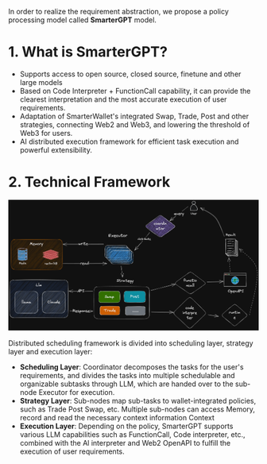 In order to realize the requirement abstraction, we propose a policy processing model called **SmarterGPT** model.
# 1. What is SmarterGPT?

- Supports access to open source, closed source, finetune and other large models
- Based on Code Interpreter + FunctionCall capability, it can provide the clearest interpretation and the most accurate execution of user requirements.
- Adaptation of SmarterWallet's integrated Swap, Trade, Post and other strategies, connecting Web2 and Web3, and lowering the threshold of Web3 for users.
- AI distributed execution framework for efficient task execution and powerful extensibility.

# 2. Technical Framework

![](../../../images/demand.png)


Distributed scheduling framework is divided into scheduling layer, strategy layer and execution layer:

- **Scheduling Layer**: Coordinator decomposes the tasks for the user's requirements, and divides the tasks into multiple schedulable and organizable subtasks through LLM, which are handed over to the sub-node Executor for execution.
- **Strategy Layer**: Sub-nodes map sub-tasks to wallet-integrated policies, such as Trade Post Swap, etc. Multiple sub-nodes can access Memory, record and read the necessary context information Context
- **Execution Layer**: Depending on the policy, SmarterGPT supports various LLM capabilities such as FunctionCall, Code interpreter, etc., combined with the Al interpreter and Web2 OpenAPI to fulfill the execution of user requirements.
